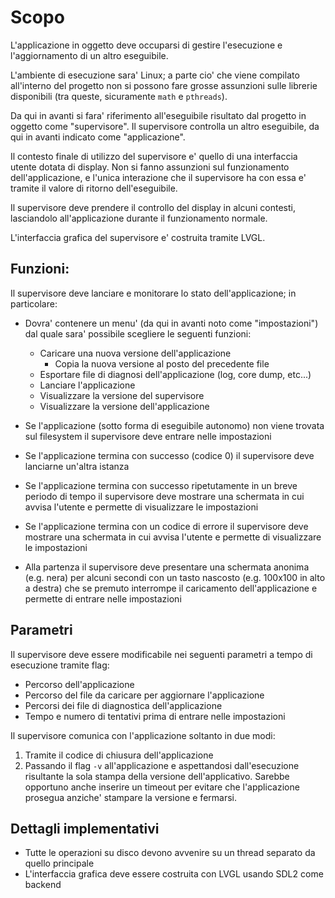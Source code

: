 # Scopo

L'applicazione in oggetto deve occuparsi di gestire l'esecuzione e l'aggiornamento di un altro eseguibile.

L'ambiente di esecuzione sara' Linux; a parte cio' che viene compilato all'interno del progetto non si possono fare grosse assunzioni sulle librerie disponibili (tra queste, sicuramente `math` e `pthreads`).

Da qui in avanti si fara' riferimento all'eseguibile risultato dal progetto in oggetto come "supervisore".
Il supervisore controlla un altro eseguibile, da qui in avanti indicato come "applicazione".

Il contesto finale di utilizzo del supervisore e' quello di una interfaccia utente dotata di display.
Non si fanno assunzioni sul funzionamento dell'applicazione, e l'unica interazione che il supervisore ha con essa e' tramite il valore di ritorno dell'eseguibile.

Il supervisore deve prendere il controllo del display in alcuni contesti, lasciandolo all'applicazione durante il funzionamento normale.

L'interfaccia grafica del supervisore e' costruita tramite LVGL.

## Funzioni:

Il supervisore deve lanciare e monitorare lo stato dell'applicazione; in particolare:

 - Dovra' contenere un menu' (da qui in avanti noto come "impostazioni") dal quale sara' possibile scegliere le seguenti funzioni:
    - Caricare una nuova versione dell'applicazione
      - Copia la nuova versione al posto del precedente file
    - Esportare file di diagnosi dell'applicazione (log, core dump, etc...)
    - Lanciare l'applicazione
    - Visualizzare la versione del supervisore
    - Visualizzare la versione dell'applicazione

 - Se l'applicazione (sotto forma di eseguibile autonomo) non viene trovata sul filesystem il supervisore deve entrare nelle impostazioni
 - Se l'applicazione termina con successo (codice 0) il supervisore deve lanciarne un'altra istanza
 - Se l'applicazione termina con successo ripetutamente in un breve periodo di tempo il supervisore deve mostrare una schermata in cui avvisa l'utente e permette di visualizzare le impostazioni
 - Se l'applicazione termina con un codice di errore il supervisore deve mostrare una schermata in cui avvisa l'utente e permette di visualizzare le impostazioni
 - Alla partenza il supervisore deve presentare una schermata anonima (e.g. nera) per alcuni secondi con un tasto nascosto (e.g. 100x100 in alto a destra) che se premuto interrompe il caricamento dell'applicazione e permette di entrare nelle impostazioni

## Parametri

Il supervisore deve essere modificabile nei seguenti parametri a tempo di esecuzione tramite flag:

 - Percorso dell'applicazione
 - Percorso del file da caricare per aggiornare l'applicazione
 - Percorsi dei file di diagnostica dell'applicazione
 - Tempo e numero di tentativi prima di entrare nelle impostazioni

Il supervisore comunica con l'applicazione soltanto in due modi:

 1. Tramite il codice di chiusura dell'applicazione
 2. Passando il flag `-v` all'applicazione e aspettandosi dall'esecuzione risultante la sola stampa della versione dell'applicativo. Sarebbe opportuno anche inserire un timeout per evitare che l'applicazione prosegua anziche' stampare la versione e fermarsi.

 
## Dettagli implementativi
 
 - Tutte le operazioni su disco devono avvenire su un thread separato da quello principale
 - L'interfaccia grafica deve essere costruita con LVGL usando SDL2 come backend
